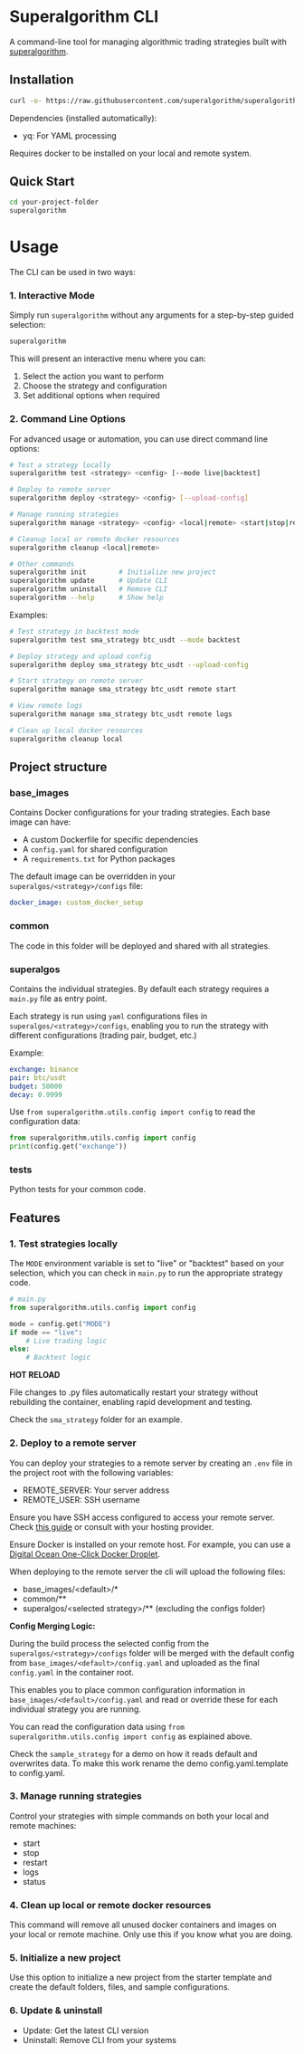 # Superalgorithm CLI

A command-line tool for managing algorithmic trading strategies built with [superalgorithm](https://github.com/superalgorithm).

## Installation

```bash
curl -o- https://raw.githubusercontent.com/superalgorithm/superalgorithm-cli/main/install.sh | bash
```

Dependencies (installed automatically):

- yq: For YAML processing

Requires docker to be installed on your local and remote system.

## Quick Start

```bash
cd your-project-folder
superalgorithm
```

# Usage

The CLI can be used in two ways:

### 1. Interactive Mode

Simply run `superalgorithm` without any arguments for a step-by-step guided selection:

```bash
superalgorithm
```

This will present an interactive menu where you can:

1. Select the action you want to perform
2. Choose the strategy and configuration
3. Set additional options when required

### 2. Command Line Options

For advanced usage or automation, you can use direct command line options:

```bash
# Test a strategy locally
superalgorithm test <strategy> <config> [--mode live|backtest]

# Deploy to remote server
superalgorithm deploy <strategy> <config> [--upload-config]

# Manage running strategies
superalgorithm manage <strategy> <config> <local|remote> <start|stop|restart|logs|status>

# Cleanup local or remote docker resources
superalgorithm cleanup <local|remote>

# Other commands
superalgorithm init        # Initialize new project
superalgorithm update      # Update CLI
superalgorithm uninstall   # Remove CLI
superalgorithm --help      # Show help
```

Examples:

```bash
# Test strategy in backtest mode
superalgorithm test sma_strategy btc_usdt --mode backtest

# Deploy strategy and upload config
superalgorithm deploy sma_strategy btc_usdt --upload-config

# Start strategy on remote server
superalgorithm manage sma_strategy btc_usdt remote start

# View remote logs
superalgorithm manage sma_strategy btc_usdt remote logs

# Clean up local docker resources
superalgorithm cleanup local
```

## Project structure

### base_images

Contains Docker configurations for your trading strategies. Each base image can have:

- A custom Dockerfile for specific dependencies
- A `config.yaml` for shared configuration
- A `requirements.txt` for Python packages

The default image can be overridden in your `superalgos/<strategy>/configs` file:

```yaml
docker_image: custom_docker_setup
```

### common

The code in this folder will be deployed and shared with all strategies.

### superalgos

Contains the individual strategies. By default each strategy requires a `main.py` file as entry point.

Each strategy is run using `yaml` configurations files in `superalgos/<strategy>/configs`, enabling you to run the strategy with different configurations (trading pair, budget, etc.)

Example:

```yaml
exchange: binance
pair: btc/usdt
budget: 50000
decay: 0.9999
```

Use `from superalgorithm.utils.config import config` to read the configuration data:

```python
from superalgorithm.utils.config import config
print(config.get("exchange"))
```

### tests

Python tests for your common code.

## Features

### 1. Test strategies locally

The `MODE` environment variable is set to "live" or "backtest" based on your selection, which you can check in `main.py` to run the appropriate strategy code.

```python
# main.py
from superalgorithm.utils.config import config

mode = config.get("MODE")
if mode == "live":
    # Live trading logic
else:
    # Backtest logic
```

**HOT RELOAD**

File changes to .py files automatically restart your strategy without rebuilding the container, enabling rapid development and testing.

Check the `sma_strategy` folder for an example.

### 2. Deploy to a remote server

You can deploy your strategies to a remote server by creating an `.env` file in the project root with the following variables:

- REMOTE_SERVER: Your server address
- REMOTE_USER: SSH username

Ensure you have SSH access configured to access your remote server. Check [this guide](https://docs.digitalocean.com/products/droplets/how-to/add-ssh-keys/) or consult with your hosting provider.

Ensure Docker is installed on your remote host. For example, you can use a [Digital Ocean One-Click Docker Droplet](https://marketplace.digitalocean.com/apps/docker).

When deploying to the remote server the cli will upload the following files:

- base_images/\<default>/\*
- common/\*\*
- superalgos/\<selected strategy>\/\*\* (excluding the configs folder)

**Config Merging Logic:**

During the build process the selected config from the `superalgos/<strategy>/configs` folder will be merged with the default config from `base_images/<default>/config.yaml` and uploaded as the final `config.yaml` in the container root.

This enables you to place common configuration information in `base_images/<default>/config.yaml` and read or override these for each individual strategy you are running.

You can read the configuration data using `from superalgorithm.utils.config import config` as explained above.

Check the `sample_strategy` for a demo on how it reads default and overwrites data. To make this work rename the demo config.yaml.template to config.yaml.

### 3. Manage running strategies

Control your strategies with simple commands on both your local and remote machines:

- start
- stop
- restart
- logs
- status

### 4. Clean up local or remote docker resources

This command will remove all unused docker containers and images on your local or remote machine. Only use this if you know what you are doing.

### 5. Initialize a new project

Use this option to initialize a new project from the starter template and create the default folders, files, and sample configurations.

### 6. Update & uninstall

- Update: Get the latest CLI version
- Uninstall: Remove CLI from your systems
